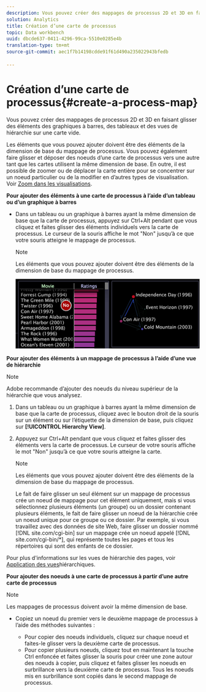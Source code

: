 ```yaml
---
description: Vous pouvez créer des mappages de processus 2D et 3D en faisant glisser des éléments des graphiques à barres, des tableaux et des vues de hiérarchie sur une carte vide.
solution: Analytics
title: Création d’une carte de processus
topic: Data workbench
uuid: dbcde637-0411-4296-99ca-5510e0285e4b
translation-type: tm+mt
source-git-commit: aec1f7b14198cdde91f61d490a235022943bfedb

---
```



# Création d’une carte de processus{#create-a-process-map}

Vous pouvez créer des mappages de processus 2D et 3D en faisant glisser des éléments des graphiques à barres, des tableaux et des vues de hiérarchie sur une carte vide.

Les éléments que vous pouvez ajouter doivent être des éléments de la dimension de base du mappage de processus. Vous pouvez également faire glisser et déposer des noeuds d’une carte de processus vers une autre tant que les cartes utilisent la même dimension de base. En outre, il est possible de zoomer ou de déplacer la carte entière pour se concentrer sur un noeud particulier ou de la modifier en d’autres types de visualisation. Voir [Zoom dans les visualisations](../../../../home/c-get-started/c-vis/c-zoom-vis.md#concept-7e33670bb5344f78a316f1a84cc20530).

**Pour ajouter des éléments à une carte de processus à l’aide d’un tableau ou d’un graphique à barres**

* Dans un tableau ou un graphique à barres ayant la même dimension de base que la carte de processus, appuyez sur Ctrl+Alt pendant que vous cliquez et faites glisser des éléments individuels vers la carte de processus. Le curseur de la souris affiche le mot &quot;Non&quot; jusqu’à ce que votre souris atteigne le mappage de processus.

   >[!NOTE]
   >
   >Les éléments que vous pouvez ajouter doivent être des éléments de la dimension de base du mappage de processus.

   ![](assets/vis_2DProcessMap_addPages.png)

**Pour ajouter des éléments à un mappage de processus à l’aide d’une vue de hiérarchie**

>[!NOTE]
>
>Adobe recommande d’ajouter des noeuds du niveau supérieur de la hiérarchie que vous analysez.

1. Dans un tableau ou un graphique à barres ayant la même dimension de base que la carte de processus, cliquez avec le bouton droit de la souris sur un élément ou sur l’étiquette de la dimension de base, puis cliquez sur **[!UICONTROL Hierarchy View]**.
1. Appuyez sur Ctrl+Alt pendant que vous cliquez et faites glisser des éléments vers la carte de processus. Le curseur de votre souris affiche le mot &quot;Non&quot; jusqu’à ce que votre souris atteigne la carte.

   >[!NOTE]
   >
   >Les éléments que vous pouvez ajouter doivent être des éléments de la dimension de base du mappage de processus.

   Le fait de faire glisser un seul élément sur un mappage de processus crée un noeud de mappage pour cet élément uniquement, mais si vous sélectionnez plusieurs éléments (un groupe) ou un dossier contenant plusieurs éléments, le fait de faire glisser un noeud de la hiérarchie crée un noeud unique pour ce groupe ou ce dossier. Par exemple, si vous travaillez avec des données de site Web, faire glisser un dossier nommé [!DNL site.com/cgi-bin] sur un mappage crée un noeud appelé [!DNL site.com/cgi-bin/*], qui représente toutes les pages et tous les répertoires qui sont des enfants de ce dossier.

Pour plus d&#39;informations sur les vues de hiérarchie des pages, voir [Application des vues](../../../../home/c-get-started/c-analysis-vis/c-tables/c-hier-vews.md#concept-b461183424a841eb94f8143a0eaf9bff)hiérarchiques.

**Pour ajouter des noeuds à une carte de processus à partir d’une autre carte de processus**

>[!NOTE]
>
>Les mappages de processus doivent avoir la même dimension de base.

* Copiez un noeud du premier vers le deuxième mappage de processus à l’aide des méthodes suivantes :

   * Pour copier des noeuds individuels, cliquez sur chaque noeud et faites-le glisser vers la deuxième carte de processus.
   * Pour copier plusieurs noeuds, cliquez tout en maintenant la touche Ctrl enfoncée et faites glisser la souris pour créer une zone autour des noeuds à copier, puis cliquez et faites glisser les noeuds en surbrillance vers la deuxième carte de processus. Tous les noeuds mis en surbrillance sont copiés dans le second mappage de processus.

